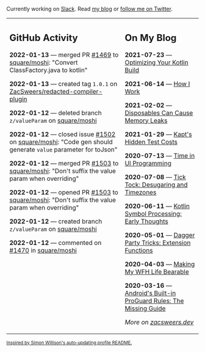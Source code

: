 Currently working on [Slack](https://slack.com/). Read [my blog](https://zacsweers.dev/) or [follow me on Twitter](https://twitter.com/ZacSweers).

<table><tr><td valign="top" width="60%">

## GitHub Activity
<!-- githubActivity starts -->
**2022-01-13** — merged PR [#1469](https://github.com/square/moshi/pull/1469) to [square/moshi](https://github.com/square/moshi): "Convert ClassFactory.java to kotlin"

**2022-01-13** — created tag `1.0.1` on [ZacSweers/redacted-compiler-plugin](https://github.com/ZacSweers/redacted-compiler-plugin)

**2022-01-12** — deleted branch `z/valueParam` on [square/moshi](https://github.com/square/moshi)

**2022-01-12** — closed issue [#1502](https://github.com/square/moshi/issues/1502) on [square/moshi](https://github.com/square/moshi): "Code gen should generate `value` parameter for toJson"

**2022-01-12** — merged PR [#1503](https://github.com/square/moshi/pull/1503) to [square/moshi](https://github.com/square/moshi): "Don't suffix the value param when overriding"

**2022-01-12** — opened PR [#1503](https://github.com/square/moshi/pull/1503) to [square/moshi](https://github.com/square/moshi): "Don't suffix the value param when overriding"

**2022-01-12** — created branch `z/valueParam` on [square/moshi](https://github.com/square/moshi)

**2022-01-12** — commented on [#1470](https://github.com/square/moshi/pull/1470#issuecomment-1011365325) in [square/moshi](https://github.com/square/moshi)
<!-- githubActivity ends -->
</td><td valign="top" width="40%">

## On My Blog
<!-- blog starts -->
**2021-07-23** — [Optimizing Your Kotlin Build](https://www.zacsweers.dev/optimizing-your-kotlin-build/)

**2021-06-14** — [How I Work](https://www.zacsweers.dev/how-i-work/)

**2021-02-02** — [Disposables Can Cause Memory Leaks](https://www.zacsweers.dev/disposables-can-cause-memory-leaks/)

**2021-01-29** — [Kapt's Hidden Test Costs](https://www.zacsweers.dev/kapts-hidden-test-costs/)

**2020-07-13** — [Time in UI Programming](https://www.zacsweers.dev/time-in-ui/)

**2020-07-08** — [Tick Tock: Desugaring and Timezones](https://www.zacsweers.dev/ticktock-desugaring-timezones/)

**2020-06-11** — [Kotlin Symbol Processing: Early Thoughts](https://www.zacsweers.dev/kotlin-symbol-processor-early-thoughts/)

**2020-05-01** — [Dagger Party Tricks: Extension Functions](https://www.zacsweers.dev/dagger-party-tricks-extension-functions/)

**2020-04-03** — [Making My WFH Life Bearable](https://www.zacsweers.dev/making-wfh-life-bearable/)

**2020-03-16** — [Android's Built-in ProGuard Rules: The Missing Guide](https://www.zacsweers.dev/android-proguard-rules/)
<!-- blog ends -->
_More on [zacsweers.dev](https://zacsweers.dev/)_
</td></tr></table>

<sub><a href="https://simonwillison.net/2020/Jul/10/self-updating-profile-readme/">Inspired by Simon Willison's auto-updating profile README.</a></sub>